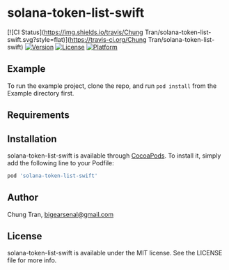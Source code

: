 # solana-token-list-swift

[![CI Status](https://img.shields.io/travis/Chung Tran/solana-token-list-swift.svg?style=flat)](https://travis-ci.org/Chung Tran/solana-token-list-swift)
[![Version](https://img.shields.io/cocoapods/v/solana-token-list-swift.svg?style=flat)](https://cocoapods.org/pods/solana-token-list-swift)
[![License](https://img.shields.io/cocoapods/l/solana-token-list-swift.svg?style=flat)](https://cocoapods.org/pods/solana-token-list-swift)
[![Platform](https://img.shields.io/cocoapods/p/solana-token-list-swift.svg?style=flat)](https://cocoapods.org/pods/solana-token-list-swift)

## Example

To run the example project, clone the repo, and run `pod install` from the Example directory first.

## Requirements

## Installation

solana-token-list-swift is available through [CocoaPods](https://cocoapods.org). To install
it, simply add the following line to your Podfile:

```ruby
pod 'solana-token-list-swift'
```

## Author

Chung Tran, bigearsenal@gmail.com

## License

solana-token-list-swift is available under the MIT license. See the LICENSE file for more info.

